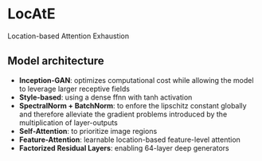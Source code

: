 # LocAtE
Location-based Attention Exhaustion

## Model architecture
* **Inception-GAN**: optimizes computational cost while allowing the model to leverage larger receptive fields
* **Style-based**: using a dense ffnn with tanh activation
* **SpectralNorm + BatchNorm**: to enfore the lipschitz constant globally and therefore alleviate the gradient problems introduced by the multiplication of layer-outputs
* **Self-Attention**: to prioritize image regions 
* **Feature-Attention**: learnable location-based feature-level attention
* **Factorized Residual Layers**: enabling 64-layer deep generators